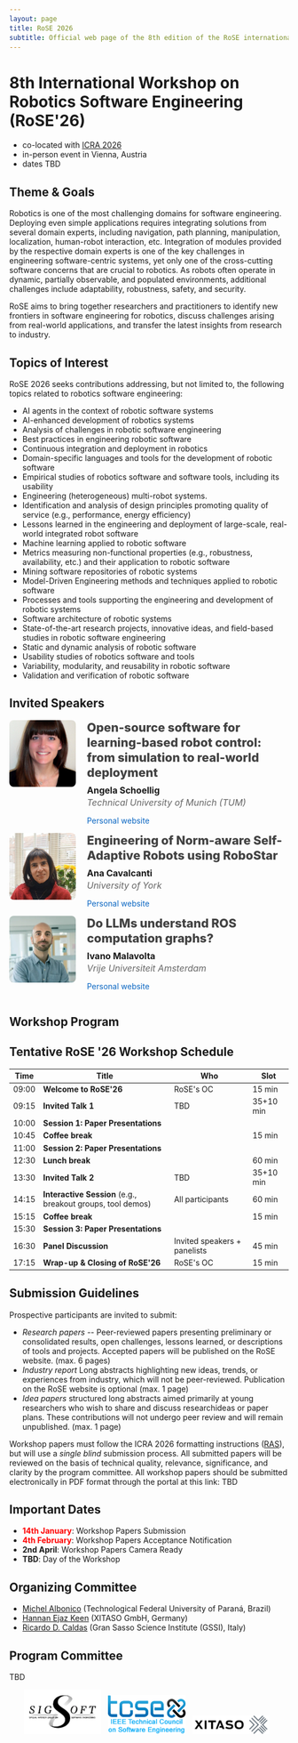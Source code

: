 ```yaml
---
layout: page
title: RoSE 2026
subtitle: Official web page of the 8th edition of the RoSE international workshop
---
```


# 8th International Workshop on Robotics Software Engineering (RoSE'26)

- co-located with [ICRA 2026](https://2026.ieee-icra.org)
- in-person event in Vienna, Austria
- dates TBD

## Theme & Goals
Robotics is one of the most challenging domains for software engineering. Deploying even simple applications requires integrating solutions from several domain experts, including navigation, path planning, manipulation, localization, human-robot interaction, etc. Integration of modules provided by the respective domain experts is one of the key challenges in engineering software-centric systems, yet only one of the cross-cutting software concerns that are crucial to robotics. As robots often operate in dynamic, partially observable, and populated environments, additional challenges include adaptability, robustness, safety, and security.

RoSE aims to bring together researchers and practitioners to identify new frontiers in software engineering for robotics, discuss challenges arising from real-world applications, and transfer the latest insights from research to industry.

## Topics of Interest

RoSE 2026 seeks contributions addressing, but not limited to, the following
topics related to robotics software engineering:
- AI agents in the context of robotic software systems
- AI-enhanced development of robotics systems
- Analysis of challenges in robotic software engineering
- Best practices in engineering robotic software
- Continuous integration and deployment in robotics
- Domain-specific languages and tools for the development of robotic software
- Empirical studies of robotics software and software tools, including its usability
- Engineering (heterogeneous) multi-robot systems.
- Identification and analysis of design principles promoting quality of service (e.g., performance, energy efficiency)
- Lessons learned in the engineering and deployment of large-scale, real-world integrated robot software
- Machine learning applied to robotic software
- Metrics measuring non-functional properties (e.g., robustness, availability, etc.) and their application to robotic software
- Mining software repositories of robotic systems
- Model-Driven Engineering methods and techniques applied to robotic software
- Processes and tools supporting the engineering and development of robotic systems
- Software architecture of robotic systems
- State-of-the-art research projects, innovative ideas, and field-based studies in robotic software engineering
- Static and dynamic analysis of robotic software
- Usability studies of robotics software and tools
- Variability, modularity, and reusability in robotic software
- Validation and verification of robotic software

## Invited Speakers

<style>
  /* Container */
  .speakers {
    display: grid;
    gap: 48px;          /* space between speakers */
    margin: 24px 0;
  }

  /* One speaker row */
  .speaker {
    display: grid;
    grid-template-columns: 120px 1fr;
    gap: 20px;
    align-items: start;
  }

  /* Headshot */
  .speaker img {
    width: 120px;
    height: 120px;
    object-fit: cover;  /* keeps faces nicely cropped */
    border-radius: 8px;
    display: block;
  }

  /* Text block */
  .speaker .talk {
    margin: 0 0 8px 0;
    font-size: 1.35rem;   
    line-height: 1.25;
    font-weight: 800;
    color: #424242;       /* like the screenshot */
  }
  .speaker .name {
    font-weight: 700;
    margin: 0;
    font-size: 1rem;
  }
  .speaker .affil {
    margin: 2px 0 6px 0;
    font-style: italic;
    font-size: 1rem;
    color: #666;
  }
  .speaker .site a {
    text-decoration: none;
    color: #0a66c2;       /* link blue */
  }
  .speaker .site a:hover,
  .speaker .site a:focus {
    text-decoration: underline;
    font-size: 1rem;
  }

  /* Mobile tweaks */
  @media (max-width: 640px) {
    .speaker { grid-template-columns: 88px 1fr; }
    .speaker img { width: 88px; height: 88px; }
    .speaker .talk { font-size: 1.1rem; }
  }
</style>

  <article class="speaker">
    <img src="/files/rose2026/schoellig.jpg" alt="Angela Schoellig">
    <div class="meta">
      <h3 class="talk">Open-source software for learning-based robot control: from simulation to real-world deployment</h3>
      <p class="name">Angela Schoellig</p>
      <p class="affil">Technical University of Munich (TUM)</p>
      <p class="site"><a href="https://www.dynsyslab.org/prof-angela-schoellig/" target="_blank" rel="noopener">Personal website</a></p>
    </div>
  </article>

  <article class="speaker">
    <img src="/files/rose2026/cavalcanti.jpg" alt="Ana Cavalcanti">
    <div class="meta">
      <h3 class="talk">Engineering of Norm-aware Self-Adaptive Robots using RoboStar</h3>
      <p class="name">Ana Cavalcanti</p>
      <p class="affil">University of York</p>
      <p class="site"><a href="https://www-users.york.ac.uk/~alcc500/" target="_blank" rel="noopener">Personal website</a></p>
    </div>
  </article>

  <article class="speaker">
    <img src="/files/rose2026/malavolta.jpg" alt="Ivano Malavolta">
    <div class="meta">
      <h3 class="talk">Do LLMs understand ROS computation graphs?</h3>
      <p class="name">Ivano Malavolta</p>
      <p class="affil">Vrije Universiteit Amsterdam</p>
      <p class="site"><a href="https://ivanomalavolta.com" target="_blank" rel="noopener">Personal website</a></p>
    </div>
  </article>

## Workshop Program

## Tentative RoSE '26 Workshop Schedule

| Time   | Title | Who | Slot |
|--------|-------|-----|------|
| 09:00  | **Welcome to RoSE'26** | RoSE's OC | 15 min |
| 09:15  | **Invited Talk 1** | TBD | 35+10 min |
| 10:00  | **Session 1: Paper Presentations** | | |
| 10:45  | **Coffee break** |  | 15 min |
| 11:00  | **Session 2: Paper Presentations** | | |
| 12:30  | **Lunch break** |  | 60 min |
| 13:30  | **Invited Talk 2** | TBD | 35+10 min |
| 14:15  | **Interactive Session** (e.g., breakout groups, tool demos) | All participants | 60 min |
| 15:15  | **Coffee break** |  | 15 min |
| 15:30  | **Session 3: Paper Presentations** |  | 
| 16:30  | **Panel Discussion** | Invited speakers + panelists | 45 min |
| 17:15  | **Wrap-up & Closing of RoSE'26** | RoSE's OC | 15 min |


## Submission Guidelines

Prospective participants are invited to submit:
- *Research papers* -- Peer-reviewed papers presenting preliminary or consolidated results, open challenges, lessons learned, or descriptions of tools and projects. Accepted papers will be published on the RoSE website. (max. 6 pages)
- *Industry report* Long abstracts highlighting new ideas, trends, or experiences from industry, which will not be peer-reviewed. Publication on the RoSE website is optional (max. 1 page)
- *Idea papers* structured long abstracts aimed primarily at young researchers who wish to share and discuss researchideas or paper plans. These contributions will not undergo peer review and will remain unpublished. (max. 1 page)

Workshop papers must follow the ICRA 2026 formatting instructions ([RAS](http://ras.papercept.net/conferences/support/tex.php)), but will use a *single blind* submission process. All submitted papers will be reviewed on the basis of technical quality, relevance, significance, and clarity by the program committee. All workshop papers should be submitted electronically in PDF format through the portal at this link: TBD

## Important Dates

* <span style="color:red;">**14th January**</span>: Workshop Papers Submission
* <span style="color:red;">**4th February**</span>: Workshop Papers Acceptance Notification
* **2nd April**: Workshop Papers Camera Ready
* **TBD**: Day of the Workshop

## Organizing Committee

- [Michel Albonico](https://michel.iotrixx.com.br/) (Technological Federal University of Paraná, Brazil)
- [Hannan Ejaz Keen](https://hannanejazkeen.github.io/) (XITASO GmbH, Germany)
- [Ricardo D. Caldas](http://www.ricardocaldas.me) (Gran Sasso Science Institute (GSSI), Italy)

## Program Committee

TBD

<center>
<img src="/files/rose2024/sigsoft_logo.png" alt="Sigsoft" style="width: 10em;" />&nbsp;&nbsp;
<img src="/files/rose2024/tcse_logo.png" alt="TCSE" style="width: 10em;" />&nbsp;&nbsp;
<img src="/files/rose2024/xitaso_logo.png" alt="XITASO" style="width: 10em;" />&nbsp;&nbsp;
</center>
